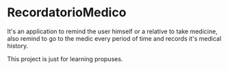 # RecordatorioMedico
It's an application to remind the user himself or a relative to take medicine, also remind to go to the medic every period of time and records it's medical history.

This project is just for learning propuses.
